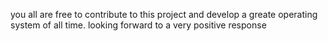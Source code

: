 you all are free to contribute to this project and develop a greate operating system of all time.
looking forward to a very positive response
